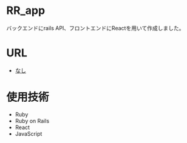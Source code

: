 # RR_app
バックエンドにrails API、フロントエンドにReactを用いて作成しました。

# URL
* [なし]()

# 使用技術
* Ruby
* Ruby on Rails
* React
* JavaScript


